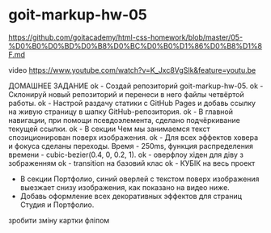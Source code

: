 # goit-markup-hw-05

https://github.com/goitacademy/html-css-homework/blob/master/05-%D0%B0%D0%BD%D0%B8%D0%BC%D0%B0%D1%86%D0%B8%D1%8F.md

video
https://www.youtube.com/watch?v=K_Jxc8VgSIk&feature=youtu.be

ДОМАШНЕЕ ЗАДАНИЕ
ok - Создай репозиторий goit-markup-hw-05.
ok - Склонируй новый репозиторий и перенеси в него файлы четвёртой работы.
ok - Настрой раздачу статики с GitHub Pages и добавь ссылку на живую страницу в шапку GitHub-репозитория.
ok - В главной навигации, при помощи псевдоэлемента, сделано подчёркивание текущей ссылки.
ok - В секции Чем мы занимаемся текст спозиционирован поверх изображения.
ok - Для всех эффектов ховера и фокуса сделаны переходы. Время - 250ms, функция распределения времени - cubic-bezier(0.4, 0, 0.2, 1).
ok - оверфлоу хіден для діву з зображенням
ok - transition на базовий клас
ok - КУБІК на весь проект

- В секции Портфолио, синий оверлей с текстом поверх изображения выезжает снизу изображения, как показано на видео ниже.
- Добавь оформление всех декоративных эффектов для страниц Студия и Портфолио.

зробити зміну картки фліпом
